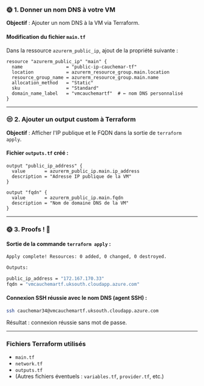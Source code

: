 ### 🌞 1. Donner un nom DNS à votre VM

**Objectif** : Ajouter un nom DNS à la VM via Terraform.

####  Modification du fichier `main.tf`

Dans la ressource `azurerm_public_ip`, ajout de la propriété suivante :

```hcl
resource "azurerm_public_ip" "main" {
  name                = "public-ip-cauchemar-tf"
  location            = azurerm_resource_group.main.location
  resource_group_name = azurerm_resource_group.main.name
  allocation_method   = "Static"
  sku                 = "Standard"
  domain_name_label   = "vmcauchemartf"  # ← nom DNS personnalisé
}
```

---

###  😒 2. Ajouter un output custom à Terraform

**Objectif** : Afficher l'IP publique et le FQDN dans la sortie de `terraform apply`.

####  Fichier `outputs.tf` créé :

```hcl
output "public_ip_address" {
  value       = azurerm_public_ip.main.ip_address
  description = "Adresse IP publique de la VM"
}

output "fqdn" {
  value       = azurerm_public_ip.main.fqdn
  description = "Nom de domaine DNS de la VM"
}
```

---

### 🌞 3. Proofs ! 📸

####  Sortie de la commande `terraform apply` :

```bash
Apply complete! Resources: 0 added, 0 changed, 0 destroyed.

Outputs:

public_ip_address = "172.167.170.33"
fqdn = "vmcauchemartf.uksouth.cloudapp.azure.com"
```

####  Connexion SSH réussie avec le nom DNS (agent SSH) :

```bash
ssh cauchemar34@vmcauchemartf.uksouth.cloudapp.azure.com
```

 Résultat : connexion réussie sans mot de passe.

---

###  Fichiers Terraform utilisés

- `main.tf` 
- `network.tf` 
- `outputs.tf` 
- (Autres fichiers éventuels : `variables.tf`, `provider.tf`, etc.)

